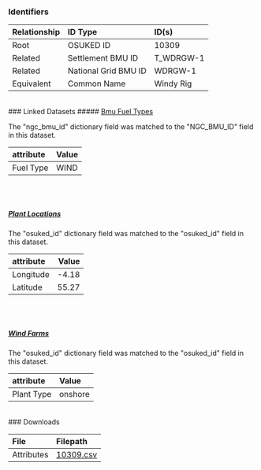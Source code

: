 ### Identifiers

| Relationship   | ID Type              | ID(s)     |
|:---------------|:---------------------|:----------|
| Root           | OSUKED ID            | 10309     |
| Related        | Settlement BMU ID    | T_WDRGW-1 |
| Related        | National Grid BMU ID | WDRGW-1   |
| Equivalent     | Common Name          | Windy Rig |

<br>
### Linked Datasets
##### <a href="https://osuked.github.io/Power-Station-Dictionary/datasets/bmu-fuel-types">Bmu Fuel Types</a>



The "ngc_bmu_id" dictionary field was matched to the "NGC_BMU_ID" field in this dataset.

| attribute   | Value   |
|:------------|:--------|
| Fuel Type   | WIND    |

<br><br>
##### <a href="https://osuked.github.io/Power-Station-Dictionary/datasets/plant-locations">Plant Locations</a>



The "osuked_id" dictionary field was matched to the "osuked_id" field in this dataset.

| attribute   |   Value |
|:------------|--------:|
| Longitude   |   -4.18 |
| Latitude    |   55.27 |

<br><br>
##### <a href="https://osuked.github.io/Power-Station-Dictionary/datasets/wind-farms">Wind Farms</a>



The "osuked_id" dictionary field was matched to the "osuked_id" field in this dataset.

| attribute   | Value   |
|:------------|:--------|
| Plant Type  | onshore |


<br>
### Downloads


| File       | Filepath                                                                              |
|:-----------|:--------------------------------------------------------------------------------------|
| Attributes | [10309.csv](https://osuked.github.io/Power-Station-Dictionary/object_attrs/10309.csv) |
